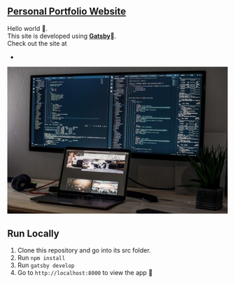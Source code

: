 [**Personal Portfolio Website**](https://github.com/sazzadBuet08/abdulhasib.github.io)
-
Hello world 👋. <br/>
This site is developed using [**Gatsby**](https://www.gatsbyjs.org/)🚀.<br/>
Check out the site at 

-
![Preview Me](src/assets/images/profile-logo.jpg)


**Run Locally**
-
 1.  Clone this repository and go into its src folder.
 2.  Run  `npm install`
 3.  Run  `gatsby develop`
 4.  Go to  `http://localhost:8000`  to view the app 🚀
 
